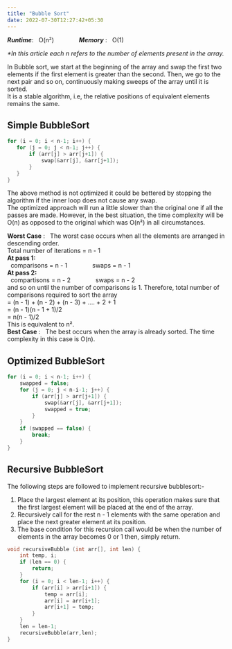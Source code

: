 ```yaml
---
title: "Bubble Sort"
date: 2022-07-30T12:27:42+05:30
---
```

***Runtime***: &nbsp; O(n²) &emsp; &emsp; &emsp; ***Memory*** : &nbsp; O(1)

*\*In this article each n refers to the number of elements present in the array.*

In Bubble sort, we start at the beginning of the array and swap the first two elements if the first element is greater than the second. Then, we go to the next pair and so on, continuously making sweeps of the array until it is sorted.  
It is a stable algorithm, i.e, the relative positions of equivalent elements remains the same.  
 ## Simple BubbleSort
 ```C
for (i = 0; i < n-1; i++) {
	for (j = 0; j < n-1; j++) {
		if (arr[j] > arr[j+1]) {
			swap(&arr[j], &arr[j+1]);
		}
	}
}
```

The above method is not optimized it could be bettered by stopping the algorithm if the inner loop does not cause any swap.  
The optimized approach will run a little slower than the original one if all the passes are made. However, in the best situation, the time complexity will be O(n) as opposed to the original which was O(n²) in all circumstances.  

**Worst Case** : &nbsp; The worst case occurs when all the elements are arranged in descending order.  
Total number of iterations = n - 1  
**At pass 1:**  
&nbsp; comparisons = n - 1 &emsp; &emsp; &emsp; swaps = n - 1  
**At pass 2:**  
&nbsp; compartisons = n - 2 &emsp; &emsp; &emsp; swaps = n - 2  
and so on until the number of comparisons is 1. Therefore, total number of comparisons required to sort the array  
= (n - 1) + (n - 2) + (n - 3) + .... + 2 + 1  
= (n - 1)(n - 1 + 1)/2  
= n(n - 1)/2  
This is equivalent to n².  
**Best Case** : &nbsp; The best occurs when the array is already sorted. The time complexity in this case is O(n).  
## Optimized BubbleSort  
```C
for (i = 0; i < n-1; i++) {
	swapped = false;
	for (j = 0; j < n-i-1; j++) {
		if (arr[j] > arr[j+1]) {
			swap(&arr[j], &arr[j+1]);
			swapped = true;
		}
	}
	if (swapped == false) {
		break;
	}
}
```

## Recursive BubbleSort
The following steps are followed to implement recursive bubblesort:-  
1. Place the largest element at its position, this operation makes sure that the first largest element will be placed at the end of the array.
2. Recursively call for the rest n - 1 elements with the same operation and place the next greater element at its position.
3. The base condition for this recursion call would be when the number of elements in the array becomes 0 or 1 then, simply return.  
```C
void recursiveBubble (int arr[], int len) {
	int temp, i;
	if (len == 0) {
		return;
	}
	for (i = 0; i < len-1; i++) {
		if (arr[i] > arr[i+1]) {
			temp = arr[i];
			arr[i] = arr[i+1];
			arr[i+1] = temp;
		}
	}
	len = len-1;
	recursiveBubble(arr,len);
}
```